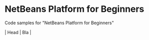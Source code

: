 NetBeans Platform for Beginners
=============

Code samples for "NetBeans Platform for Beginners"

| Head | Bla | 